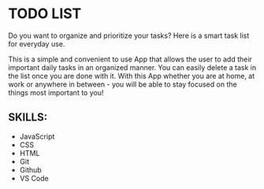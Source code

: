 # TODO LIST 
Do you want to organize and prioritize your tasks? Here is a smart task list for everyday use.

This is a simple and convenient to use App that allows the user to add their important daily tasks in an organized manner. You can easily delete a task in the list once you are done with it. With this App whether you are at home, at work or anywhere in between - you will be able to stay focused on the things most important to you!

## SKILLS: 
- JavaScript 
- CSS
- HTML
- Git
- Github
- VS Code